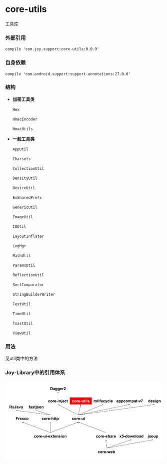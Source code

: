 # core-utils

工具库

### 外部引用

```
compile 'com.joy.support:core-utils:0.0.9'
```

### 自身依赖

```
compile 'com.android.support:support-annotations:27.0.0'
```

### 结构

- **加密工具类**

    `Hex`

    `HmacEncoder`

    `HmacUtils`

- **一般工具类**

    `AppUtil`

    `Charsets`

    `CollectionUtil`

    `DensityUtil`

    `DeviceUtil`

    `ExSharedPrefs`

    `GenericUtil`

    `ImageUtil`

    `IOUtil`

    `LayoutInflater`

    `LogMgr`

    `MathUtil`

    `ParamsUtil`

    `ReflectionUtil`

    `SortComparator`

    `StringBuilderWriter`

    `TextUtil`

    `TimeUtil`

    `ToastUtil`

    `ViewUtil`

### 用法

见util类中的方法

### Joy-Library中的引用体系

![](core-utils.png)
